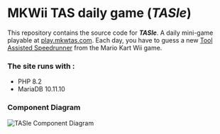 # MKWii TAS daily game (***TASle***)
This repository contains the source code for ***TASle***. A daily mini-game playable at [play.mkwtas.com](https://play.mkwtas.com/).
Each day, you have to guess a new [Tool Assisted Speedrunner](https://en.wikipedia.org/wiki/Tool-assisted_speedrun) from the Mario Kart Wii game.

### The site runs with :
- PHP 8.2
- MariaDB 10.11.10

### Component Diagram
![TASle Component Diagram](https://www.plantuml.com/plantuml/proxy?cache=no&src=https://raw.githubusercontent.com/boumi21/mkwtas-game/refs/heads/main/component-diagram.iuml)
